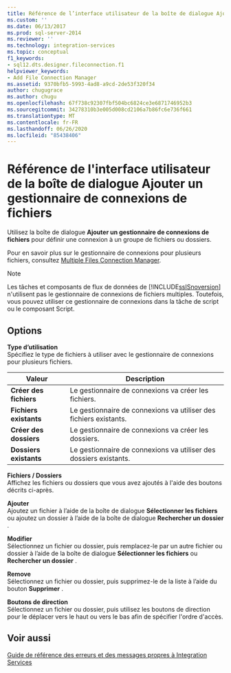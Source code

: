 ```yaml
---
title: Référence de l’interface utilisateur de la boîte de dialogue Ajouter un gestionnaire de connexions de fichiers | Microsoft Docs
ms.custom: ''
ms.date: 06/13/2017
ms.prod: sql-server-2014
ms.reviewer: ''
ms.technology: integration-services
ms.topic: conceptual
f1_keywords:
- sql12.dts.designer.fileconnection.f1
helpviewer_keywords:
- Add File Connection Manager
ms.assetid: 9370bfb5-5993-4ad8-a9cd-2de53f320f34
author: chugugrace
ms.author: chugu
ms.openlocfilehash: 67f738c92307fbf504bc6824ce3e6871746952b3
ms.sourcegitcommit: 34278310b3e005d008cd2106a7b86fc6e736f661
ms.translationtype: MT
ms.contentlocale: fr-FR
ms.lasthandoff: 06/26/2020
ms.locfileid: "85438406"
---
```

# <a name="add-file-connection-manager-dialog-box-ui-reference"></a>Référence de l'interface utilisateur de la boîte de dialogue Ajouter un gestionnaire de connexions de fichiers
  Utilisez la boîte de dialogue **Ajouter un gestionnaire de connexions de fichiers** pour définir une connexion à un groupe de fichiers ou dossiers.  
  
 Pour en savoir plus sur le gestionnaire de connexions pour plusieurs fichiers, consultez [Multiple Files Connection Manager](multiple-files-connection-manager.md).  
  
> [!NOTE]  
>  Les tâches et composants de flux de données de [!INCLUDE[ssISnoversion](../../includes/ssisnoversion-md.md)] n'utilisent pas le gestionnaire de connexions de fichiers multiples. Toutefois, vous pouvez utiliser ce gestionnaire de connexions dans la tâche de script ou le composant Script.  
  
## <a name="options"></a>Options  
 **Type d’utilisation**  
 Spécifiez le type de fichiers à utiliser avec le gestionnaire de connexions pour plusieurs fichiers.  
  
|Valeur|Description|  
|-----------|-----------------|  
|**Créer des fichiers**|Le gestionnaire de connexions va créer les fichiers.|  
|**Fichiers existants**|Le gestionnaire de connexions va utiliser des fichiers existants.|  
|**Créer des dossiers**|Le gestionnaire de connexions va créer les dossiers.|  
|**Dossiers existants**|Le gestionnaire de connexions va utiliser des dossiers existants.|  
  
 **Fichiers / Dossiers**  
 Affichez les fichiers ou dossiers que vous avez ajoutés à l'aide des boutons décrits ci-après.  
  
 **Ajouter**  
 Ajoutez un fichier à l’aide de la boîte de dialogue **Sélectionner les fichiers** ou ajoutez un dossier à l’aide de la boîte de dialogue **Rechercher un dossier** .  
  
 **Modifier**  
 Sélectionnez un fichier ou dossier, puis remplacez-le par un autre fichier ou dossier à l’aide de la boîte de dialogue **Sélectionner les fichiers** ou **Rechercher un dossier** .  
  
 **Remove**  
 Sélectionnez un fichier ou dossier, puis supprimez-le de la liste à l’aide du bouton **Supprimer** .  
  
 **Boutons de direction**  
 Sélectionnez un fichier ou dossier, puis utilisez les boutons de direction pour le déplacer vers le haut ou vers le bas afin de spécifier l'ordre d'accès.  
  
## <a name="see-also"></a>Voir aussi  
 [Guide de référence des erreurs et des messages propres à Integration Services](../integration-services-error-and-message-reference.md)  
  
  
